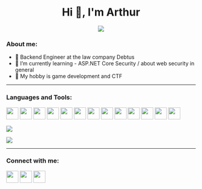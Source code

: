 <h1 align="center">
  Hi 👋, I'm Arthur
</h1>
 
<p align="center">
<picture>
  <source media="(prefers-color-scheme: dark)" srcset="https://readme-typing-svg.demolab.com?font=Fira+Code&size=28&duration=1800&pause=800&color=CC5500&center=true&width=435&lines=junior+backend+developer+;amateur+sys+admin;always+learning+new+things;5%2B+years+of+coding">
  <source media="(prefers-color-scheme: light)" srcset="https://readme-typing-svg.demolab.com?font=Fira+Code&size=28&duration=1800&pause=800&color=105493&center=true&width=435&lines=junior+backend+developer+;amateur+sys+admin;always+learning+new+things;5%2B+years+of+coding">
  <img alt=" " src="https://readme-typing-svg.demolab.com?font=Fira+Code&size=28&duration=1800&pause=800&color=CC5500&center=true&width=435&lines=junior+backend+developer+;amateur+sys+admin;always+learning+new+things;5%2B+years+of+coding">
</picture>
</p>

  
<h3 align="left">About me:</h3>
<p>

  
- 💼 Backend Engineer at the law company Debtus
- 🌱 I’m currently learning - ASP.NET Core Security / about web security in general
- 🎾 My hobby is game development and CTF
</p>


 ****
<h3 align="left">Languages and Tools:</h3> 
<p align="left">
<picture>
  <source media="(prefers-color-scheme: dark)" srcset="https://cdn.simpleicons.org/csharp/CC5500">
  <source media="(prefers-color-scheme: light)" srcset="https://cdn.simpleicons.org/csharp/105493">
  <img height="32" width="32" alt=" " src="https://cdn.simpleicons.org/csharp/">
</picture>
<picture>
  <source media="(prefers-color-scheme: dark)" srcset="https://cdn.simpleicons.org/dotnet/CC5500">
  <source media="(prefers-color-scheme: light)" srcset="https://cdn.simpleicons.org/dotnet/105493">
  <img height="32" width="32" alt=" " src="https://cdn.simpleicons.org/dotnet/">
</picture>
<picture>
  <source media="(prefers-color-scheme: dark)" srcset="https://cdn.simpleicons.org/python/CC5500">
  <source media="(prefers-color-scheme: light)" srcset="https://cdn.simpleicons.org/python/105493">
  <img height="32" width="32" alt=" " src="https://cdn.simpleicons.org/python/">
</picture>
<picture>
  <source media="(prefers-color-scheme: dark)" srcset="https://cdn.simpleicons.org/typescript/CC5500">
  <source media="(prefers-color-scheme: light)" srcset="https://cdn.simpleicons.org/typescript/105493">
  <img height="32" width="32" alt=" " src="https://cdn.simpleicons.org/typescript/">
</picture>
<picture>
  <source media="(prefers-color-scheme: dark)" srcset="https://cdn.simpleicons.org/git/CC5500">
  <source media="(prefers-color-scheme: light)" srcset="https://cdn.simpleicons.org/git/105493">
  <img height="32" width="32" alt=" " src="https://cdn.simpleicons.org/git/">
</picture>
<picture>
  <source media="(prefers-color-scheme: dark)" srcset="https://cdn.simpleicons.org/Docker/CC5500">
  <source media="(prefers-color-scheme: light)" srcset="https://cdn.simpleicons.org/Docker/105493">
  <img height="32" width="32" alt=" " src="https://cdn.simpleicons.org/Docker/">
</picture>
<picture>
  <source media="(prefers-color-scheme: dark)" srcset="https://cdn.simpleicons.org/kubernetes/CC5500">
  <source media="(prefers-color-scheme: light)" srcset="https://cdn.simpleicons.org/kubernetes/105493">
  <img height="32" width="32" alt=" " src="https://cdn.simpleicons.org/kubernetes/">
</picture>
<picture>
  <source media="(prefers-color-scheme: dark)" srcset="https://cdn.simpleicons.org/gnubash/CC5500">
  <source media="(prefers-color-scheme: light)" srcset="https://cdn.simpleicons.org/gnubash/105493">
  <img height="32" width="32" alt=" " src="https://cdn.simpleicons.org/gnubash/">
</picture>
<picture>
  <source media="(prefers-color-scheme: dark)" srcset="https://cdn.simpleicons.org/Linux/CC5500">
  <source media="(prefers-color-scheme: light)" srcset="https://cdn.simpleicons.org/Linux/105493">
  <img height="32" width="32" alt=" " src="https://cdn.simpleicons.org/Linux/">
</picture>
<picture>
  <source media="(prefers-color-scheme: dark)" srcset="https://cdn.simpleicons.org/mongodb/CC5500">
  <source media="(prefers-color-scheme: light)" srcset="https://cdn.simpleicons.org/mongodb/105493">
  <img height="32" width="32" alt=" " src="https://cdn.simpleicons.org/mongodb/">
</picture>
<picture>
  <source media="(prefers-color-scheme: dark)" srcset="https://cdn.simpleicons.org/microsoftsqlserver/CC5500">
  <source media="(prefers-color-scheme: light)" srcset="https://cdn.simpleicons.org/microsoftsqlserver/105493">
  <img height="32" width="32" alt=" " src="https://cdn.simpleicons.org/microsoftsqlserver/">
</picture>
<picture>
  <source media="(prefers-color-scheme: dark)" srcset="https://cdn.simpleicons.org/mysql/CC5500">
  <source media="(prefers-color-scheme: light)" srcset="https://cdn.simpleicons.org/mysql/105493">
  <img height="32" width="32" alt=" " src="https://cdn.simpleicons.org/mysql/">
</picture>
<picture>
  <source media="(prefers-color-scheme: dark)" srcset="https://cdn.simpleicons.org/godotengine/CC5500">
  <source media="(prefers-color-scheme: light)" srcset="https://cdn.simpleicons.org/godotengine/105493">
  <img height="32" width="32" alt=" " src="https://cdn.simpleicons.org/godotengine/">
</picture>
  
</p>


<p align="left">
<picture>
  <source media="(prefers-color-scheme: dark)" srcset="https://github-readme-streak-stats.herokuapp.com?user=drarthurgdev&exclude_days=Sun%2CSat&theme=shadow-orange">
  <source media="(prefers-color-scheme: light)" srcset="https://github-readme-streak-stats.herokuapp.com?user=drarthurgdev&exclude_days=Sun%2CSat&theme=buefy">
  <img alt=" " src="https://github-readme-streak-stats.herokuapp.com?user=drarthurgdev&theme=shadow-orange">
</picture>
</p>

<p align="left">
<picture>
  <source media="(prefers-color-scheme: dark)" srcset="https://github-readme-activity-graph.vercel.app/graph?username=drarthurgdev&bg_color=0d1117&color=cc5500&line=21262d&point=cc5500&area=true&hide_border=true">
  <source media="(prefers-color-scheme: light)" srcset="https://github-readme-activity-graph.vercel.app/graph?username=drarthurgdev&bg_color=ffffff&color=105493&line=17436b&point=683e8e&area=true&hide_border=true">
  <img alt=" " src="https://github-readme-activity-graph.vercel.app/graph?username=drarthurgdev&bg_color=0d1117&color=cc5500&line=21262d&point=cc5500&area=true&hide_border=true">
</picture>
</p>


****
<h3 align="left">Connect with me:   </h3>




[<img height="32" width="32" src="https://cdn.simpleicons.org/Linkedin/" />](https://www.linkedin.com/in/arthurgdev/)  [<img height="32" width="32" src="https://cdn.simpleicons.org/telegram/" />](https://www.google.com/)  [
<img height="32" width="32" src="https://cdn.simpleicons.org/gmail/" />](mailto:ArtDevEng@gmail.com)


